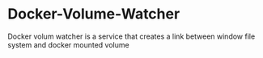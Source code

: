 # Docker-Volume-Watcher
Docker volum watcher is a service that creates a link between window file system and docker mounted volume
